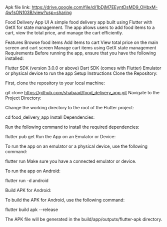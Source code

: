 Apk file link:
https://drive.google.com/file/d/1bDjM7EEyntDsMD9_OHbxM-4w1sON103B/view?usp=sharing

Food Delivery App UI
A simple food delivery app built using Flutter with GetX for state management. The app allows users to add food items to a cart, view the total price, and manage the cart efficiently.

Features
Browse food items
Add items to cart
View total price on the main screen and cart screen
Manage cart items using GetX state management
Requirements
Before running the app, ensure that you have the following installed:

Flutter SDK (version 3.0.0 or above)
Dart SDK (comes with Flutter)
Emulator or physical device to run the app
Setup Instructions
Clone the Repository:

First, clone the repository to your local machine:

git clone https://github.com/shabaad/food_delivery_app.git
Navigate to the Project Directory:

Change the working directory to the root of the Flutter project:

cd food_delivery_app
Install Dependencies:

Run the following command to install the required dependencies:

flutter pub get
Run the App on an Emulator or Device:

To run the app on an emulator or a physical device, use the following command:

flutter run
Make sure you have a connected emulator or device.

To run the app on Android:

flutter run -d android

Build APK for Android:

To build the APK for Android, use the following command:

flutter build apk --release

The APK file will be generated in the build/app/outputs/flutter-apk directory.
